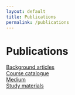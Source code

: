 ```yaml
---
layout: default
title: Publications
permalink: /publications
---
```

# Publications

[Background articles](/about/articles)  
[Course catalogue](/courses/catalogue)  
[Medium](https://medium.com/@opensource_academy)  
[Study materials](/study)  
